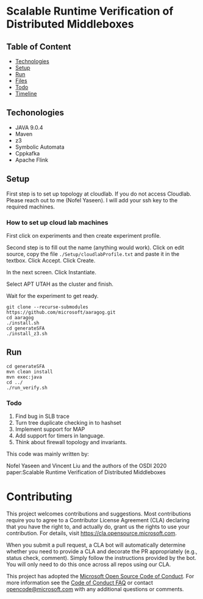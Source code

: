 
# Scalable Runtime Verification of Distributed Middleboxes


## Table of Content
* [Technologies](#technologies)
* [Setup](#setup)
* [Run](#run)
* [Files](#files)
* [Todo](#todo)
* [Timeline](#timeline)

## Techonologies
* JAVA 9.0.4
* Maven
* z3
* Symbolic Automata
* Cppkafka
* Apache Flink


## Setup
First step is to set up topology at cloudlab. If you do not access Cloudlab. Please reach out to me (Nofel Yaseen). I will add your ssh key to the required machines.

### How to set up cloud lab machines
First click on experiments and then create experiment profile.

Second step is to fill out the name (anything would work). Click on edit source, copy the file `./Setup/cloudlabProfile.txt` and paste it in the textbox. Click Accept. Click Create.

In the next screen. Click Instantiate.

Select APT UTAH as the cluster and finish.

Wait for the experiment to get ready.

``` 
git clone --recurse-submodules https://github.com/microsoft/aaragog.git
cd aaragog
./install.sh
cd generateSFA
./install_z3.sh
```

## Run
```
cd generateSFA
mvn clean install
mvn exec:java
cd ../
./run_verify.sh
```

### Todo
1. Find bug in SLB trace
1. Turn tree duplicate checking in to hashset
1. Implement support for MAP
1. Add support for timers in language.
1. Think about firewall topology and invariants.


This code was mainly written by: 

Nofel Yaseen and Vincent Liu and the authors of the OSDI 2020 paper:Scalable Runtime Verification of Distributed Middleboxes
 


# Contributing

This project welcomes contributions and suggestions.  Most contributions require you to agree to a
Contributor License Agreement (CLA) declaring that you have the right to, and actually do, grant us
the rights to use your contribution. For details, visit https://cla.opensource.microsoft.com.

When you submit a pull request, a CLA bot will automatically determine whether you need to provide
a CLA and decorate the PR appropriately (e.g., status check, comment). Simply follow the instructions
provided by the bot. You will only need to do this once across all repos using our CLA.

This project has adopted the [Microsoft Open Source Code of Conduct](https://opensource.microsoft.com/codeofconduct/).
For more information see the [Code of Conduct FAQ](https://opensource.microsoft.com/codeofconduct/faq/) or
contact [opencode@microsoft.com](mailto:opencode@microsoft.com) with any additional questions or comments.

